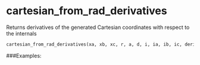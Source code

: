 # <a id="McUtils.McUtils.Numputils.AnalyticDerivs.cartesian_from_rad_derivatives">cartesian_from_rad_derivatives</a>

Returns derivatives of the generated Cartesian coordinates with respect
    to the internals

```python
cartesian_from_rad_derivatives(xa, xb, xc, r, a, d, i, ia, ib, ic, derivs, order=2, return_comps=False): 
```


###Examples:
